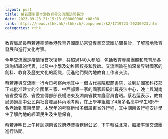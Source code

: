 ```yaml
---
layout: post
title: 蔡若蓮率領本港教育界交流團訪問長沙
date: 2023-09-23 21:15:13.000000000 +08:00
link: https://news.rthk.hk/rthk/ch/component/k2/1719723-20230923.htm
categories: rthk
---
```


教育局局長蔡若蓮率領香港教育界國慶訪京暨專業交流團訪問長沙，了解當地教育發展和進行文化考察。

今年交流團是疫情後首次復辦，共超過140人參加，包括教育專業團體和教育局各諮詢組織的代表，以及中小學及幼稚園校長和教師。交流團旨在加深業界對國家的創科、教育及歷史文化的認識，促進他們與內地教育工作者交流。

蔡若蓮與交流團一行今日考察內地其中一個古代書院嶽麓書院，並到訪國家科技部正式批准建立的全國第三家、中西部第一家的國家超級計算長沙中心，晚上與湖南省省委常委、省委宣傳部部長楊浩東及湖南省教育廳官員會晤。蔡若蓮表示，教育局透過高中公民與社會發展科內地考察，在上學年組織了4萬多名高中學生和5千名老師到廣東學習，本學年的考察新增多個廣東省外行程，其中湖南省行程安排學生了解內地的經濟民生及生態保育。

蔡若蓮明日上午拜訪湖南省政府港澳事務辦公室，下午轉往北京，繼續率領交流團進行訪問。
